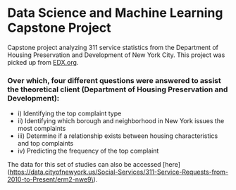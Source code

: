 # Data Science and Machine Learning Capstone Project
Capstone project analyzing 311 service statistics from the Department of Housing Preservation and Development of New York City.
This project was picked up from [EDX.org](https://www.edx.org/course/data-science-and-machine-learning-capstone-project).

### Over which, four different questions were answered to assist the theoretical client (Department of Housing Preservation and Development):
*  i) Identifying the top complaint type
*  ii) Identifying which borough and neighborhood in New York issues the most complaints
*  iii) Determine if a relationship exists between housing characteristics and top complaints
*  iv) Predicting the frequency of the top complaint

The data for this set of studies can also be accessed [here](https://data.cityofnewyork.us/Social-Services/311-Service-Requests-from-2010-to-Present/erm2-nwe9\).
